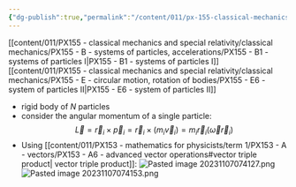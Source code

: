 ```yaml
---
{"dg-publish":true,"permalink":"/content/011/px-155-classical-mechanics-and-special-relativity/classical-mechanics/px-155-e-circular-motion-rotation-of-bodies/px-155-e10-systems-of-particles-iii/","created":"2024-10-01T18:27:09.681+01:00","updated":"2024-11-26T19:57:08.151+00:00"}
---
```


[[content/011/PX155 - classical mechanics and special relativity/classical mechanics/PX155 - B - systems of particles, accelerations/PX155 - B1 - systems of particles I\|PX155 - B1 - systems of particles I]]
[[content/011/PX155 - classical mechanics and special relativity/classical mechanics/PX155 - E - circular motion, rotation of bodies/PX155 - E6 - system of particles II\|PX155 - E6 - system of particles II]]
- rigid body of $N$ particles
- consider the angular momentum of a single particle:
$$\vec L = \vec r_{i} \times \vec p_{i} = \vec r_{i} \times (m_{i}\vec v_{i}) = m_{i} \vec r_{i}(\vec\omega \vec r_{i})$$
- Using [[content/011/PX153 - mathematics for physicists/term 1/PX153 - A - vectors/PX153 - A6 - advanced vector operations#vector triple product\| vector triple product]]: 
![Pasted image 20231107074127.png](/img/user/pics/Pasted%20image%2020231107074127.png)
![Pasted image 20231107074153.png](/img/user/pics/Pasted%20image%2020231107074153.png)